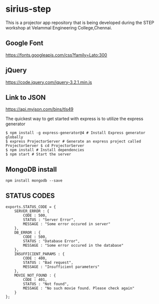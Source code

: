 # sirius-step
This is a projector app repository that is being developed during the STEP workshop at Velammal Engineering College,Chennai.

## Google Font
https://fonts.googleapis.com/css?family=Lato:300

## jQuery
https://code.jquery.com/jquery-3.2.1.min.js

## Link to JSON
https://api.myjson.com/bins/tls49


The quickest way to get started with express is to utilize the express generator
```
$ npm install -g express-generator@4 # Install Express generator globally
$ express ProjectorServer # Generate an express project called ProjectorServer $ cd ProjectorServer
$ npm install # Install dependencies
$ npm start # Start the server
```

## MongoDB install
```
npm install mongodb --save
```

## STATUS CODES
```
exports.STATUS_CODE = {
    SERVER_ERROR : {
        CODE : 500,
        STATUS : "Server Error",
        MESSAGE : "Some error occured in server"
    },
    DB_ERROR : {
        CODE : 500,
        STATUS : "Database Error",
        MESSAGE : "Some error occured in the database"
    },
    INSUFFICIENT_PARAMS : {
        CODE : 400,
        STATUS : "Bad request",
        MESSAGE : "Insufficient parameters"
    },
    MOVIE_NOT_FOUND : {
        CODE : 401,
        STATUS : "Not found",
        MESSAGE : "No such movie found. Please check again"
    }
};
```
